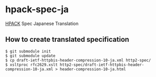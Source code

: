 hpack-spec-ja
=============

[HPACK](https://datatracker.ietf.org/doc/draft-ietf-httpbis-header-compression/) Spec Japanese Translation

How to create translated specification
---------------------------------------

```
$ git submodule init
$ git submodule update
$ cp draft-ietf-httpbis-header-compression-10-ja.xml http2-spec/
$ xsltproc rfc2629.xslt http2-spec/draft-ietf-httpbis-header-compression-10-ja.xml > header-compression-10-ja.html
```

